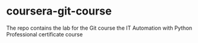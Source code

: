# coursera-git-course
The repo contains the lab for the Git course the IT Automation with Python Professional certificate course
